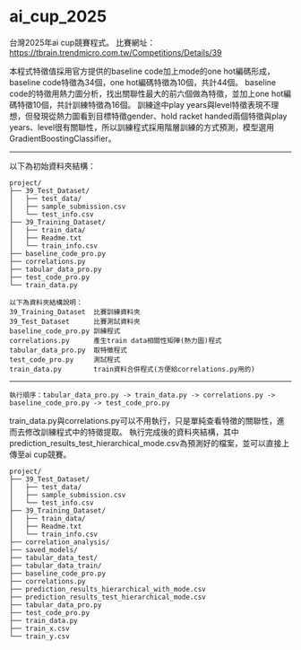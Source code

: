 # ai_cup_2025
台灣2025年ai cup競賽程式。
比賽網址：https://tbrain.trendmicro.com.tw/Competitions/Details/39

本程式特徵值採用官方提供的baseline code加上mode的one hot編碼形成，baseline code特徵為34個，one hot編碼特徵為10個，共計44個。
baseline code的特徵用熱力圖分析，找出關聯性最大的前六個做為特徵，並加上one hot編碼特徵10個，共計訓練特徵為16個。
訓練途中play years與level特徵表現不理想，但發現從熱力圖看到目標特徵gender、hold racket handed兩個特徵與play years、level很有關聯性，所以訓練程式採用階層訓練的方式預測，模型選用GradientBoostingClassifier。

---------------------------------------------------------------
以下為初始資料夾結構：
```text
project/
├── 39_Test_Dataset/
│   ├── test_data/
│   ├── sample_submission.csv
│   └── test_info.csv
├── 39_Training_Dataset/
│   ├── train_data/
│   ├── Readme.txt
│   └── train_info.csv
├── baseline_code_pro.py
├── correlations.py
├── tabular_data_pro.py
├── test_code_pro.py
└── train_data.py

以下為資料夾結構說明：
39_Training_Dataset  比賽訓練資料夾
39_Test_Dataset      比賽測試資料夾
baseline_code_pro.py 訓練程式
correlations.py      產生train data相關性矩陣(熱力圖)程式
tabular_data_pro.py  取特徵程式
test_code_pro.py     測試程式
train_data.py        train資料合併程式(方便給correlations.py用的)
```

---------------------------------------------------------------
```
執行順序：tabular_data_pro.py -> train_data.py -> correlations.py -> baseline_code_pro.py -> test_code_pro.py
```
train_data.py與correlations.py可以不用執行，只是單純查看特徵的關聯性，進而去修改訓練程式中的特徵提取。
執行完成後的資料夾結構，其中prediction_results_test_hierarchical_mode.csv為預測好的檔案，並可以直接上傳至ai cup競賽。

```
project/
├── 39_Test_Dataset/
│   ├── test_data/
│   ├── sample_submission.csv
│   └── test_info.csv
├── 39_Training_Dataset/
│   ├── train_data/
│   ├── Readme.txt
│   └── train_info.csv
├── correlation_analysis/
├── saved_models/
├── tabular_data_test/
├── tabular_data_train/
├── baseline_code_pro.py
├── correlations.py
├── prediction_results_hierarchical_with_mode.csv
├── prediction_results_test_hierarchical_mode.csv
├── tabular_data_pro.py
├── test_code_pro.py
├── train_data.py
├── train_x.csv
└── train_y.csv
```
